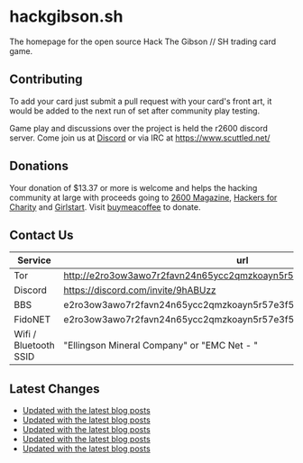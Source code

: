 # hackgibson.sh
The homepage for the open source Hack The Gibson // SH trading card game.


## Contributing

To add your card just submit a pull request with your card's front art, it would be added to the next run of set after community play testing.

Game play and discussions over the project is held the r2600 discord server. Come join us at [Discord](https://discord.com/invite/9hABUzz) or via IRC at https://www.scuttled.net/


## Donations

Your donation of $13.37 or more is welcome and helps the hacking community at large with proceeds going to [2600 Magazine](https://2600.com/), [Hackers for Charity](https://hackersforcharity.org) and [Girlstart](https://girlstart.org).  Visit [buymeacoffee](https://www.buymeacoffee.com/hackgibson.sh) to donate.


## Contact Us

Service | url
-|-
Tor | http://e2ro3ow3awo7r2favn24n65ycc2qmzkoayn5r57e3f56nvjwdcgg32ad.onion
Discord | https://discord.com/invite/9hABUzz
BBS | e2ro3ow3awo7r2favn24n65ycc2qmzkoayn5r57e3f56nvjwdcgg32ad.onion:23
FidoNET | e2ro3ow3awo7r2favn24n65ycc2qmzkoayn5r57e3f56nvjwdcgg32ad.onion:24554
Wifi / Bluetooth SSID | "Ellingson Mineral Company" or "EMC Net - <fidonet address>"

## Latest Changes
<!-- BLOG-POST-LIST:START -->
- [Updated with the latest blog posts](https://github.com/DFW2600/hackgibson.sh/commit/d1cf49f065c2f4afdc997cb09b55a9f596d3ac47)
- [Updated with the latest blog posts](https://github.com/DFW2600/hackgibson.sh/commit/9f97ac8832b594397bf13255c25161b8b9601e81)
- [Updated with the latest blog posts](https://github.com/DFW2600/hackgibson.sh/commit/aef66eea47b67796bbb55038f9baf94bc02483d7)
- [Updated with the latest blog posts](https://github.com/DFW2600/hackgibson.sh/commit/540b992b482bb1dfbae75cb46c6bf63ed51029b8)
- [Updated with the latest blog posts](https://github.com/DFW2600/hackgibson.sh/commit/8c1a68ab0f3cb7f79cf711b7fe3782cef87dedb3)
<!-- BLOG-POST-LIST:END -->
